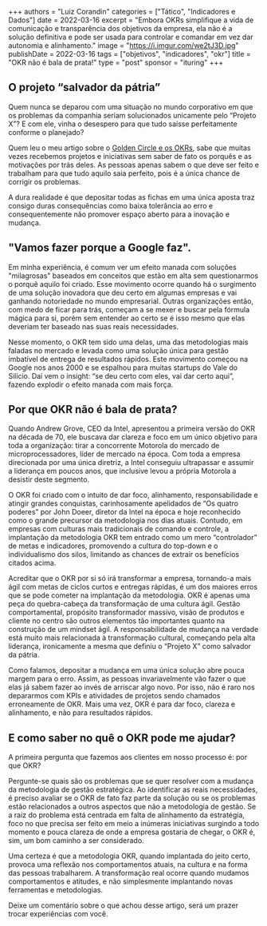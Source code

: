 +++
authors = "Luiz Corandin"
categories = ["Tático", "Indicadores e Dados"]
date = 2022-03-16
excerpt = "Embora OKRs simplifique a vida de comunicação e transparência dos objetivos da empresa, ela não é a solução definitiva e pode ser usada para controlar e comandar em vez dar autonomia e alinhamento."
image = "https://i.imgur.com/we2tJ3D.jpg"
publishDate = 2022-03-16
tags = ["objetivos", "indicadores", "okr"]
title = "OKR não é bala de prata!"
type = "post"
sponsor = "ituring"
+++
## **O projeto “salvador da pátria”**

Quem nunca se deparou com uma situação no mundo corporativo em que os problemas da companhia seriam solucionados unicamente pelo “Projeto X”? E com ele, vinha o desespero para que tudo saísse perfeitamente conforme o planejado?

Quem leu o meu artigo sobre o [Golden Circle e os OKRs](https://productoversee.com/emagrecer-e-um-objetivo-ou-um-resultado-chave/), sabe que muitas vezes recebemos projetos e iniciativas sem saber de fato os porquês e as motivações por trás deles. As pessoas apenas sabem o que deve ser feito e trabalham para que tudo aquilo saia perfeito, pois é a única chance de corrigir os problemas.

A dura realidade é que depositar todas as fichas em uma única aposta traz consigo duras consequências como baixa tolerância ao erro e consequentemente não promover espaço aberto para a inovação e mudança.

## **"Vamos fazer porque a Google faz".**

Em minha experiência, é comum ver um efeito manada com soluções "milagrosas" baseados em conceitos que estão em alta sem questionarmos o porquê aquilo foi criado. Esse movimento ocorre quando há o surgimento de uma solução inovadora que deu certo em algumas empresas e vai ganhando notoriedade no mundo empresarial. Outras organizações então, com medo de ficar para trás, começam a se mexer e buscar pela fórmula mágica para si, porém sem entender ao certo se é isso mesmo que elas deveriam ter baseado nas suas reais necessidades.

Nesse momento, o OKR tem sido uma delas, uma das metodologias mais faladas no mercado e levada como uma solução única para gestão imbatível de entrega de resultados rápidos. Este movimento começou na Google nos anos 2000 e se espalhou para muitas startups do Vale do Silício. Daí vem o insight: “se deu certo com eles, vai dar certo aqui”, fazendo explodir o efeito manada com mais força.

## **Por que OKR não é bala de prata?**

Quando Andrew Grove, CEO da Intel, apresentou a primeira versão do OKR na década de 70, ele buscava dar clareza e foco em um único objetivo para toda a organização: tirar a concorrente Motorola do mercado de microprocessadores, líder de mercado na época. Com toda a empresa direcionada por uma única diretriz, a Intel conseguiu ultrapassar e assumir a liderança em poucos anos, que inclusive levou a própria Motorola a desistir deste segmento.

O OKR foi criado com o intuito de dar foco, alinhamento, responsabilidade e atingir grandes conquistas, carinhosamente apelidados de “Os quatro poderes” por John Doeer, diretor da Intel na época e hoje reconhecido como o grande precursor da metodologia nos dias atuais. Contudo, em empresas com culturas mais tradicionais de comando e controle, a implantação da metodologia OKR tem entrado como um mero “controlador” de metas e indicadores, promovendo a cultura do top-down e o individualismo dos silos, limitando as chances de extrair os benefícios citados acima.

Acreditar que o OKR por si só irá transformar a empresa, tornando-a mais ágil com metas de ciclos curtos e entregas rápidas, é um dos maiores erros que se pode cometer na implantação da metodologia. OKR é apenas uma peça do quebra-cabeça da transformação de uma cultura ágil. Gestão comportamental, propósito transformador massivo, visão de produtos e cliente no centro são outros elementos tão importantes quanto na construção de um mindset ágil. A responsabilidade de mudança na verdade está muito mais relacionada à transformação cultural, começando pela alta liderança, ironicamente a mesma que definiu o “Projeto X” como salvador da pátria.

Como falamos, depositar a mudança em uma única solução abre pouca margem para o erro. Assim, as pessoas invariavelmente vão fazer o que elas já sabem fazer ao invés de arriscar algo novo. Por isso, não é raro nos depararmos com KPIs e atividades de projetos sendo chamados erroneamente de OKR. Mais uma vez, OKR é para dar foco, clareza e alinhamento, e não para resultados rápidos.

## **E como saber no quê o OKR pode me ajudar?**

A primeira pergunta que fazemos aos clientes em nosso processo é: por que OKR?

Pergunte-se quais são os problemas que se quer resolver com a mudança da metodologia de gestão estratégica. Ao identificar as reais necessidades, é preciso avaliar se o OKR de fato faz parte da solução ou se os problemas estão relacionados a outros aspectos que não a metodologia de gestão. Se a raiz do problema está centrada em falta de alinhamento da estratégia, foco no que precisa ser feito em meio a inúmeras iniciativas surgindo a todo momento e pouca clareza de onde a empresa gostaria de chegar, o OKR é, sim, um bom caminho a ser considerado.

Uma certeza é que a metodologia OKR, quando implantada do jeito certo, provoca uma reflexão nos comportamentos atuais, na cultura e na forma das pessoas trabalharem. A transformação real ocorre quando mudamos comportamentos e atitudes, e não simplesmente implantando novas ferramentas e metodologias.

Deixe um comentário sobre o que achou desse artigo, será um prazer trocar experiências com você.
